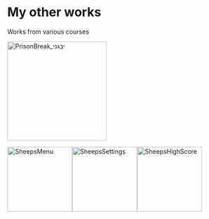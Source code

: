 # My other works
 Works from various courses

<img width="226" alt="PrisonBreak_יבגני" src="https://user-images.githubusercontent.com/99332954/175841269-a1f7f3a7-da4a-42a0-b051-32bcae8da5e6.png">

<img width="148" alt="SheepsMenu" src="https://user-images.githubusercontent.com/99332954/175841412-ae0c4977-e625-4c67-8e49-e08f76c6ee23.png"><img width="148" alt="SheepsSettings" src="https://user-images.githubusercontent.com/99332954/175841415-1836faf1-23a0-42ae-8c35-a272b6e812ab.png"><img width="148" alt="SheepsHighScore" src="https://user-images.githubusercontent.com/99332954/175841416-e0c9b7e1-1906-4dce-9d3b-d9749ff4d15d.png">
